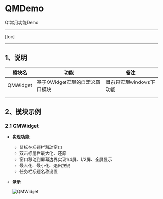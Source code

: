 # QMDemo
Qt常用功能Demo

---

[toc]

---

## 1、说明

| 模块名   | 功能                            | 备注                    |
| -------- | ------------------------------- | ----------------------- |
| QMWidget | 基于QWidget实现的自定义窗口模块 | 目前只实现windows下功能 |
|          |                                 |                         |
|          |                                 |                         |



## 2、模块示例

### 2.1 QMWidget

* **实现功能**

  * 鼠标在标题栏移动窗口
  * 双击标题栏最大化、还原
  * 窗口移动到屏幕边界实现1/4屏、1/2屏、全屏显示
  * 最大化、最小化、退出按键
  * 任务栏标题名称设置

* **演示**

  ![QMWidget](README.assets/QMWidget.gif)
